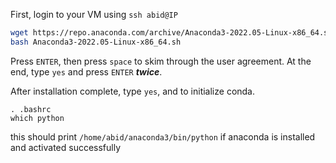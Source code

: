 First, login to your VM using `ssh abid@IP`

 ```bash
 wget https://repo.anaconda.com/archive/Anaconda3-2022.05-Linux-x86_64.sh
 bash Anaconda3-2022.05-Linux-x86_64.sh
 ```
 
 Press `ENTER`, then press `space` to skim through the user agreement. At the end, type `yes` and press `ENTER` **_twice_**.
 
 After installation complete, type `yes`, and to initialize conda.
 
 ```
 . .bashrc
 which python
 ```
 this should print `/home/abid/anaconda3/bin/python` if anaconda is installed and activated successfully
